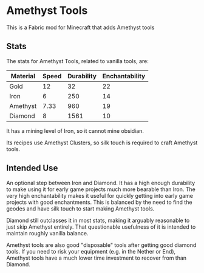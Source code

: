 # Amethyst Tools

This is a Fabric mod for Minecraft that adds Amethyst tools

## Stats

The stats for Amethyst Tools, related to vanilla tools, are:

| Material | Speed | Durability | Enchantability |
| -------- | ----- | ---------- | -------------- |
| Gold     | 12    | 32         | 22             |
| Iron     | 6     | 250        | 14             |
| Amethyst | 7.33  | 960        | 19             |
| Diamond  | 8     | 1561       | 10             |

It has a mining level of Iron, so it cannot mine obsidian.

Its recipes use Amethyst Clusters, so silk touch is required to craft Amethyst tools.

## Intended Use

An optional step between Iron and Diamond. It has a high enough durability to make using it for early game projects much more bearable than Iron. The very high enchantability makes it useful for quickly getting into early game projects with good enchantments. This is balanced by the need to find the geodes and have silk touch to start making Amethyst tools.

Diamond still outclasses it in most stats, making it arguably reasonable to just skip Amethyst entirely. That questionable usefulness of it is intended to maintain roughly vanilla balance.

Amethyst tools are also good "disposable" tools after getting good diamond tools. If you need to risk your equipment (e.g. in the Nether or End), Amethyst tools have a much lower time investment to recover from than Diamond.
